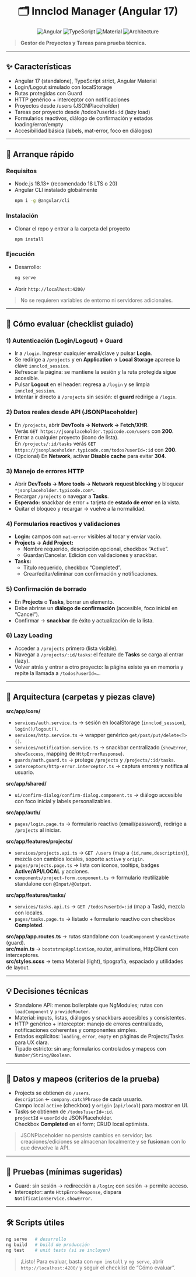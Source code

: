 <div align="center">

# 🗂️ **Innclod Manager (Angular 17)**

![Angular](https://img.shields.io/badge/Angular-17+-DD0031?logo=angular&logoColor=white)
![TypeScript](https://img.shields.io/badge/TypeScript-Strict-3178C6?logo=typescript&logoColor=white)
![Material](https://img.shields.io/badge/Angular%20Material-UI-673AB7?logo=google&logoColor=white)
![Architecture](https://img.shields.io/badge/Standalone-Components-0A7EA4?logo=angular&logoColor=white)

</div>

> **Gestor de Proyectos y Tareas para prueba técnica.**

---

## ✨ Características
- Angular 17 (standalone), TypeScript strict, Angular Material
- Login/Logout simulado con localStorage
- Rutas protegidas con Guard
- HTTP genérico + interceptor con notificaciones
- Proyectos desde /users (JSONPlaceholder)
- Tareas por proyecto desde /todos?userId=:id (lazy load)
- Formularios reactivos, diálogo de confirmación y estados loading/error/empty
- Accesibilidad básica (labels, mat-error, foco en diálogos)

---

## 🏁 Arranque rápido

### Requisitos
- Node.js 18.13+ (recomendado 18 LTS o 20)
- Angular CLI instalado globalmente  
  ```bash
  npm i -g @angular/cli
  ```

### Instalación
- Clonar el repo y entrar a la carpeta del proyecto  
  ```bash
  npm install
  ```

### Ejecución
- Desarrollo:  
  ```bash
  ng serve
  ```
- Abrir `http://localhost:4200/`

> No se requieren variables de entorno ni servidores adicionales.

---

## 🔎 Cómo evaluar (checklist guiado)

### 1) Autenticación (Login/Logout) + Guard
- Ir a `/login`. Ingresar cualquier email/clave y pulsar **Login**.
- Se redirige a `/projects` y en **Application → Local Storage** aparece la clave `innclod_session`.
- Refrescar la página: se mantiene la sesión y la ruta protegida sigue accesible.
- Pulsar **Logout** en el header: regresa a `/login` y se limpia `innclod_session`.
- Intentar ir directo a `/projects` sin sesión: el **guard** redirige a `/login`.

### 2) Datos reales desde API (JSONPlaceholder)
- En `/projects`, abrir **DevTools → Network → Fetch/XHR**.  
  Verás `GET https://jsonplaceholder.typicode.com/users` con **200**.
- Entrar a cualquier proyecto (icono de lista).  
  En `/projects/:id/tasks` verás `GET https://jsonplaceholder.typicode.com/todos?userId=:id` con **200**.
- (Opcional) En **Network**, activar **Disable cache** para evitar **304**.

### 3) Manejo de errores HTTP
- Abrir **DevTools → More tools → Network request blocking** y bloquear `*jsonplaceholder.typicode.com*`.
- Recargar `/projects` o navegar a **Tasks**.
- **Esperado:** snackbar de error + tarjeta de **estado de error** en la vista.
- Quitar el bloqueo y recargar → vuelve a la normalidad.

### 4) Formularios reactivos y validaciones
- **Login:** campos con `mat-error` visibles al tocar y enviar vacío.
- **Projects → Add Project:**
  - Nombre requerido, descripción opcional, checkbox “Active”.
  - Guardar/Cancelar. Edición con validaciones y snackbar.
- **Tasks:**
  - Título requerido, checkbox “Completed”.
  - Crear/editar/eliminar con confirmación y notificaciones.

### 5) Confirmación de borrado
- En **Projects** o **Tasks**, borrar un elemento.
- Debe abrirse un **diálogo de confirmación** (accesible, foco inicial en “Cancel”).
- Confirmar → **snackbar** de éxito y actualización de la lista.

### 6) Lazy Loading
- Acceder a `/projects` primero (lista visible).
- Navegar a `/projects/:id/tasks`: el feature de **Tasks** se carga al entrar (lazy).
- Volver atrás y entrar a otro proyecto: la página existe ya en memoria y repite la llamada a `/todos?userId=…`.

---

## 🧱 Arquitectura (carpetas y piezas clave)

**src/app/core/**
- `services/auth.service.ts` → sesión en localStorage (`innclod_session`), `login()/logout()`.
- `services/http.service.ts` → wrapper genérico `get/post/put/delete<T>()`.
- `services/notification.service.ts` → snackbar centralizado (`showError`, `showSuccess`, mapping de `HttpErrorResponse`).
- `guards/auth.guard.ts` → protege `/projects` y `/projects/:id/tasks`.
- `interceptors/http-error.interceptor.ts` → captura errores y notifica al usuario.

**src/app/shared/**
- `ui/confirm-dialog/confirm-dialog.component.ts` → diálogo accesible con foco inicial y labels personalizables.

**src/app/auth/**
- `pages/login.page.ts` → formulario reactivo (email/password), redirige a `/projects` al iniciar.

**src/app/features/projects/**
- `services/projects.api.ts` → `GET /users` (map a `{id,name,description}`), mezcla con cambios locales, soporte `active` y `origin`.
- `pages/projects.page.ts` → lista con iconos, tooltips, badges **Active/API/LOCAL** y acciones.
- `components/project-form.component.ts` → formulario reutilizable standalone con `@Input/@Output`.

**src/app/features/tasks/**
- `services/tasks.api.ts` → `GET /todos?userId=:id` (map a Task), mezcla con locales.
- `pages/tasks.page.ts` → listado + formulario reactivo con checkbox **Completed**.

**src/app/app.routes.ts** → rutas standalone con `loadComponent` y `canActivate` (guard).  
**src/main.ts** → `bootstrapApplication`, router, animations, HttpClient con interceptores.  
**src/styles.scss** → tema Material (light), tipografía, espaciado y utilidades de layout.

---

## 💡 Decisiones técnicas
- Standalone API: menos boilerplate que NgModules; rutas con `loadComponent` y `provideRouter`.
- Material: inputs, listas, diálogos y snackbars accesibles y consistentes.
- HTTP genérico + interceptor: manejo de errores centralizado, notificaciones coherentes y componentes simples.
- Estados explícitos: `loading`, `error`, `empty` en páginas de Projects/Tasks para UX clara.
- Tipado estricto: sin `any`; formularios controlados y mapeos con `Number/String/Boolean`.

---

## 🔗 Datos y mapeos (criterios de la prueba)
- Projects se obtienen de `/users`.  
  `description` ← `company.catchPhrase` de cada usuario.  
  Campo local `active` (checkbox) y `origin` (`api/local`) para mostrar en UI.
- Tasks se obtienen de `/todos?userId=:id`.  
  `projectId` ≡ `userId` de JSONPlaceholder.  
  Checkbox **Completed** en el form; CRUD local optimista.

> JSONPlaceholder no persiste cambios en servidor; las creaciones/ediciones se almacenan localmente y se **fusionan** con lo que devuelve la API.

---

## 🧪 Pruebas (mínimas sugeridas)
- Guard: sin sesión → redirección a `/login`; con sesión → permite acceso.
- Interceptor: ante `HttpErrorResponse`, dispara `NotificationService.showError`.

---

## 🛠️ Scripts útiles
```bash
ng serve   # desarrollo
ng build   # build de producción
ng test    # unit tests (si se incluyen)
```

> ¡Listo! Para evaluar, basta con `npm install` y `ng serve`, abrir `http://localhost:4200/` y seguir el checklist de “Cómo evaluar”.
